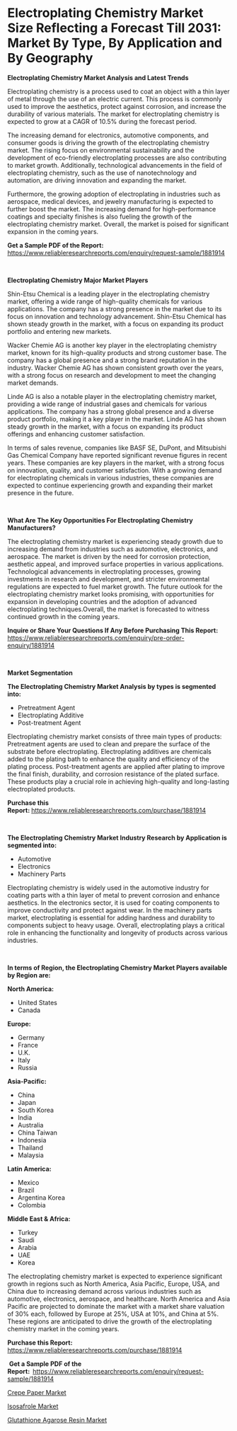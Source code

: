 <p><h1>Electroplating Chemistry Market Size Reflecting a Forecast Till 2031: Market By Type, By Application and By Geography</h1></p><p><strong>Electroplating Chemistry Market Analysis and Latest Trends</strong></p>
<p><p>Electroplating chemistry is a process used to coat an object with a thin layer of metal through the use of an electric current. This process is commonly used to improve the aesthetics, protect against corrosion, and increase the durability of various materials. The market for electroplating chemistry is expected to grow at a CAGR of 10.5% during the forecast period.</p><p>The increasing demand for electronics, automotive components, and consumer goods is driving the growth of the electroplating chemistry market. The rising focus on environmental sustainability and the development of eco-friendly electroplating processes are also contributing to market growth. Additionally, technological advancements in the field of electroplating chemistry, such as the use of nanotechnology and automation, are driving innovation and expanding the market.</p><p>Furthermore, the growing adoption of electroplating in industries such as aerospace, medical devices, and jewelry manufacturing is expected to further boost the market. The increasing demand for high-performance coatings and specialty finishes is also fueling the growth of the electroplating chemistry market. Overall, the market is poised for significant expansion in the coming years.</p></p>
<p><strong>Get a Sample PDF of the Report:&nbsp;</strong> <a href="https://www.reliableresearchreports.com/enquiry/request-sample/1881914">https://www.reliableresearchreports.com/enquiry/request-sample/1881914</a></p>
<p>&nbsp;</p>
<p><strong>Electroplating Chemistry Major Market Players</strong></p>
<p><p>Shin-Etsu Chemical is a leading player in the electroplating chemistry market, offering a wide range of high-quality chemicals for various applications. The company has a strong presence in the market due to its focus on innovation and technology advancement. Shin-Etsu Chemical has shown steady growth in the market, with a focus on expanding its product portfolio and entering new markets.</p><p>Wacker Chemie AG is another key player in the electroplating chemistry market, known for its high-quality products and strong customer base. The company has a global presence and a strong brand reputation in the industry. Wacker Chemie AG has shown consistent growth over the years, with a strong focus on research and development to meet the changing market demands.</p><p>Linde AG is also a notable player in the electroplating chemistry market, providing a wide range of industrial gases and chemicals for various applications. The company has a strong global presence and a diverse product portfolio, making it a key player in the market. Linde AG has shown steady growth in the market, with a focus on expanding its product offerings and enhancing customer satisfaction.</p><p>In terms of sales revenue, companies like BASF SE, DuPont, and Mitsubishi Gas Chemical Company have reported significant revenue figures in recent years. These companies are key players in the market, with a strong focus on innovation, quality, and customer satisfaction. With a growing demand for electroplating chemicals in various industries, these companies are expected to continue experiencing growth and expanding their market presence in the future.</p></p>
<p>&nbsp;</p>
<p><strong>What Are The Key Opportunities For Electroplating Chemistry Manufacturers?</strong></p>
<p><p>The electroplating chemistry market is experiencing steady growth due to increasing demand from industries such as automotive, electronics, and aerospace. The market is driven by the need for corrosion protection, aesthetic appeal, and improved surface properties in various applications. Technological advancements in electroplating processes, growing investments in research and development, and stricter environmental regulations are expected to fuel market growth. The future outlook for the electroplating chemistry market looks promising, with opportunities for expansion in developing countries and the adoption of advanced electroplating techniques.Overall, the market is forecasted to witness continued growth in the coming years.</p></p>
<p><strong>Inquire or Share Your Questions If Any Before Purchasing This Report:</strong> <a href="https://www.reliableresearchreports.com/enquiry/pre-order-enquiry/1881914">https://www.reliableresearchreports.com/enquiry/pre-order-enquiry/1881914</a></p>
<p>&nbsp;</p>
<p><strong>Market Segmentation</strong></p>
<p><strong>The Electroplating Chemistry Market Analysis by types is segmented into:</strong></p>
<p><ul><li>Pretreatment Agent</li><li>Electroplating Additive</li><li>Post-treatment Agent</li></ul></p>
<p><p>Electroplating chemistry market consists of three main types of products: Pretreatment agents are used to clean and prepare the surface of the substrate before electroplating. Electroplating additives are chemicals added to the plating bath to enhance the quality and efficiency of the plating process. Post-treatment agents are applied after plating to improve the final finish, durability, and corrosion resistance of the plated surface. These products play a crucial role in achieving high-quality and long-lasting electroplated products.</p></p>
<p><strong>Purchase this Report:&nbsp;</strong><a href="https://www.reliableresearchreports.com/purchase/1881914">https://www.reliableresearchreports.com/purchase/1881914</a></p>
<p>&nbsp;</p>
<p><strong>The Electroplating Chemistry Market Industry Research by Application is segmented into:</strong></p>
<p><ul><li>Automotive</li><li>Electronics</li><li>Machinery Parts</li></ul></p>
<p><p>Electroplating chemistry is widely used in the automotive industry for coating parts with a thin layer of metal to prevent corrosion and enhance aesthetics. In the electronics sector, it is used for coating components to improve conductivity and protect against wear. In the machinery parts market, electroplating is essential for adding hardness and durability to components subject to heavy usage. Overall, electroplating plays a critical role in enhancing the functionality and longevity of products across various industries.</p></p>
<p>&nbsp;</p>
<p><strong>In terms of Region, the Electroplating Chemistry Market Players available by Region are:</strong></p>
<p>
    <p> <strong> North America: </strong>
        <ul>
            <li>United States</li>
            <li>Canada</li>
        </ul>
        </p> 
    <p> <strong> Europe: </strong>
        <ul>
            <li>Germany</li>
            <li>France</li>
            <li>U.K.</li>
            <li>Italy</li>
            <li>Russia</li>
        </ul>
        </p> 
    <p> <strong> Asia-Pacific: </strong>
        <ul>
            <li>China</li>
            <li>Japan</li>
            <li>South Korea</li>
            <li>India</li>
            <li>Australia</li>
            <li>China Taiwan</li>
            <li>Indonesia</li>
            <li>Thailand</li>
            <li>Malaysia</li>
        </ul>
        </p> 
    <p> <strong> Latin America: </strong>
        <ul>
            <li>Mexico</li>
            <li>Brazil</li>
            <li>Argentina Korea</li>
            <li>Colombia</li>
        </ul>
        </p> 
    <p> <strong> Middle East & Africa: </strong>
        <ul>
            <li>Turkey</li>
            <li>Saudi</li>
            <li>Arabia</li>
            <li>UAE</li>
            <li>Korea</li>
        </ul>
    </p>
    </p>
<p><p>The electroplating chemistry market is expected to experience significant growth in regions such as North America, Asia Pacific, Europe, USA, and China due to increasing demand across various industries such as automotive, electronics, aerospace, and healthcare. North America and Asia Pacific are projected to dominate the market with a market share valuation of 30% each, followed by Europe at 25%, USA at 10%, and China at 5%. These regions are anticipated to drive the growth of the electroplating chemistry market in the coming years.</p></p>
<p><strong>Purchase this Report: </strong><a href="https://www.reliableresearchreports.com/purchase/1881914">https://www.reliableresearchreports.com/purchase/1881914</a></p>
<p>&nbsp;<strong>Get a Sample PDF of the Report:&nbsp;&nbsp;</strong><a href="https://www.reliableresearchreports.com/enquiry/request-sample/1881914">https://www.reliableresearchreports.com/enquiry/request-sample/1881914</a></p>
<p><strong></strong></p>
<p><p><a href="https://noble-drawer-34c.notion.site/Crepe-Paper-Market-Growth-Market-Trends-COVID-19-Impact-and-Forecasts-for-period-from-2024-2031-f0efe3b8c92a4f43b45abef113c03b85">Crepe Paper Market</a></p><p><a href="https://github.com/nancykennedykellievqfqt2/Market-Research-Report-List-1/blob/main/isosafrole-market.md">Isosafrole Market</a></p><p><a href="https://github.com/seekum/Market-Research-Report-List-1/blob/main/glutathione-agarose-resin-market.md">Glutathione Agarose Resin Market</a></p></p>